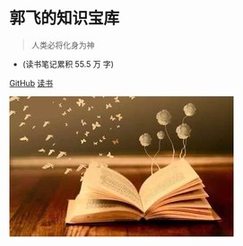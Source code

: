 
# 郭飞的知识宝库

> 人类必将化身为神

* (读书笔记累积 55.5 万 字)

[GitHub](https://github.com/guofei9987/guofei9987.github.io)
[读书](/README)

![logo](media/pic.jpg)
